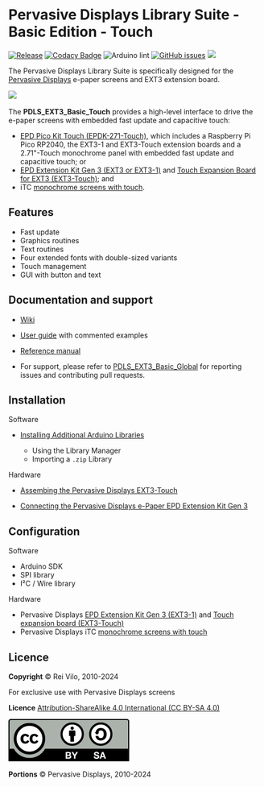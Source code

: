 # Pervasive Displays Library Suite - Basic Edition - Touch

[![Release](https://img.shields.io/github/v/release/rei-vilo/PDLS_EXT3_Basic_Touch)](https://github.com/rei-vilo/PDLS_EXT3_Basic_Touch/releases) [![Codacy Badge](https://app.codacy.com/project/badge/Grade/79b420dc349245f0b9548255884de41b)](https://app.codacy.com/gh/rei-vilo/PDLS_EXT3_Basic_Touch/dashboard?utm_source=github.com&amp;utm_medium=referral&amp;utm_content=rei-vilo/PDLS_EXT3_Basic_Touch&amp;utm_campaign=Badge_Grade) ![Arduino lint](https://github.com/rei-vilo/PDLS_EXT3_Basic_Touch/actions/workflows/main.yml/badge.svg) [![GitHub issues](https://img.shields.io/github/issues/rei-vilo/PDLS_EXT3_Basic_Global)](https://github.com/rei-vilo/PDLS_EXT3_Basic_Global/issues) [![](https://img.shields.io/badge/-Documentation-blue)](https://rei-vilo.github.io/PDLS_EXT3_Basic_Documentation/html/index.html)

The Pervasive Displays Library Suite is specifically designed for the [Pervasive Displays](https://www.pervasivedisplays.com) e-paper screens and EXT3 extension board.

![](https://pdls.pervasivedisplays.com/userguide/img/Logo_PDI_text_320.png)

The **PDLS_EXT3_Basic_Touch** provides a high-level interface to drive the e-paper screens with embedded fast update and capacitive touch:

+ [EPD Pico Kit Touch (EPDK-271-Touch)](https://www.pervasivedisplays.com/product/touch-expansion-board-ext3-touch/#tab-3), which includes a Raspberry Pi Pico RP2040, the EXT3-1 and EXT3-Touch extension boards and a 2.71"-Touch monochrome panel with embedded fast update and capacitive touch; or
+ [EPD Extension Kit Gen 3 (EXT3 or EXT3-1)](https://www.pervasivedisplays.com/product/epd-extension-kit-gen-3-EXT3/) and [Touch Expansion Board for EXT3 (EXT3-Touch)](https://www.pervasivedisplays.com/product/touch-expansion-board-ext3-touch/); and
+ iTC [monochrome screens with touch](https://www.pervasivedisplays.com/products/?_sft_etc_itc=tp).

## Features

+ Fast update
+ Graphics routines
+ Text routines
+ Four extended fonts with double-sized variants
+ Touch management
+ GUI with button and text

## Documentation and support

+ [Wiki](https://docs.pervasivedisplays.com/) 
+ [User guide](https://pdls.pervasivedisplays.com/userguide/index.html) with commented examples
+ [Reference manual](https://rei-vilo.github.io/PDLS_EXT3_Basic_Documentation/index.html) 

+ For support, please refer to [PDLS_EXT3_Basic_Global](https://github.com/rei-vilo/PDLS_EXT3_Basic_Global/issues) for reporting issues and contributing pull requests.

## Installation

Software

+ [Installing Additional Arduino Libraries](https://www.arduino.cc/en/guide/libraries)

    + Using the Library Manager
    + Importing a `.zip` Library

Hardware

+ [Assembing the Pervasive Displays EXT3-Touch](https://embeddedcomputing.weebly.com/assembing-the-pervasive-displays-ext3-touch.html)
* [Connecting the Pervasive Displays e-Paper EPD Extension Kit Gen 3](https://embeddedcomputing.weebly.com/connecting-the-e-paper-epd-extension-kit-gen-3.html)

## Configuration

Software

* Arduino SDK
* SPI library
* I²C / Wire library

Hardware

* Pervasive Displays [EPD Extension Kit Gen 3 (EXT3-1)](https://www.pervasivedisplays.com/product/epd-extension-kit-gen-3-EXT3/) and [Touch expansion board (EXT3-Touch)](https://www.pervasivedisplays.com/product/touch-expansion-board-ext3-touch/)
* Pervasive Displays iTC [monochrome screens with touch](https://www.pervasivedisplays.com/products/?_sft_etc_itc=tp)

## Licence

**Copyright** &copy; Rei Vilo, 2010-2024

For exclusive use with Pervasive Displays screens

**Licence** [Attribution-ShareAlike 4.0 International (CC BY-SA 4.0)](./LICENCE.md)

![](img/by-sa.svg)

**Portions** &copy; Pervasive Displays, 2010-2024
